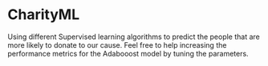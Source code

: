 # CharityML
Using different Supervised learning algorithms to predict the people that are more likely to donate to our cause.
Feel free to help increasing the performance metrics for the Adabooost model by tuning the parameters.
